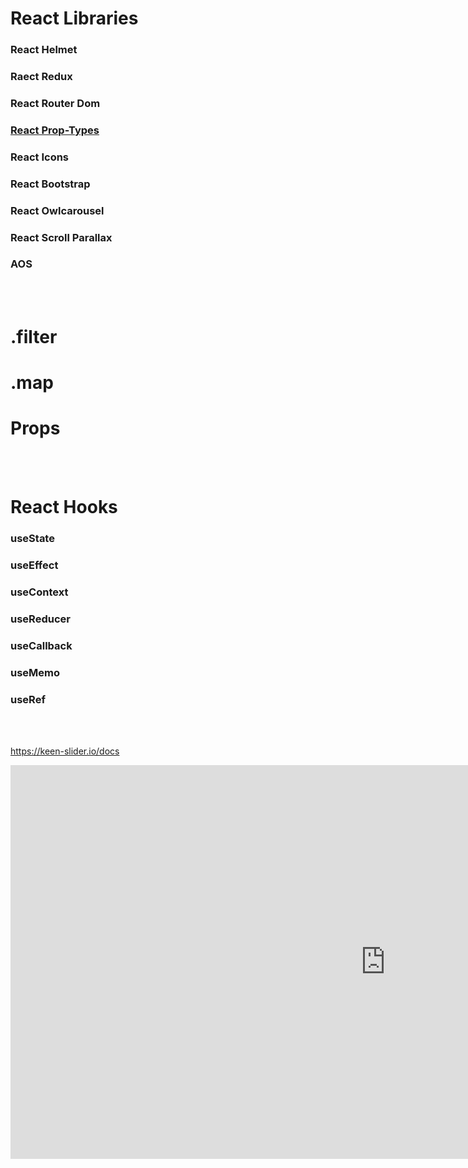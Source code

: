 # React Libraries
### React Helmet
### Raect Redux
### React Router Dom
### [React Prop-Types](https://github.com/facebook/prop-types)
### React Icons
### React Bootstrap
### React Owlcarousel
### React Scroll Parallax
### AOS
<br />
<br />


# .filter 
# .map
# Props


<br />
<br />


# React Hooks
### useState
### useEffect
### useContext
### useReducer
### useCallback
### useMemo
### useRef

<br />
<br />


<!-- for slider  -->
https://keen-slider.io/docs


<iframe width="1200" height="630"
src="https://www.w3docs.com/quiz/certificate-embedded/34/70/1629760475/Muhammad%20Ahsan/a9eec3b0f923158b1ff97049f5ef97d3"
frameborder="0"></iframe>

